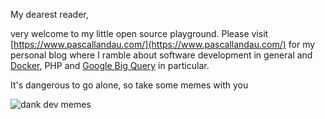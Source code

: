 My dearest reader,

very welcome to my little open source playground. Please visit [https://www.pascallandau.com/](https://www.pascallandau.com/) for my personal blog where I ramble about software development in general and 
[Docker](https://www.pascallandau.com/blog/structuring-the-docker-setup-for-php-projects/), 
PHP and 
[Google Big Query](https://www.pascallandau.com/bigquery-snippets/)
in particular. 

It's dangerous to go alone, so take some memes with you

![dank dev memes](https://pbs.twimg.com/profile_banners/155641275/1540738450/1080x360)
